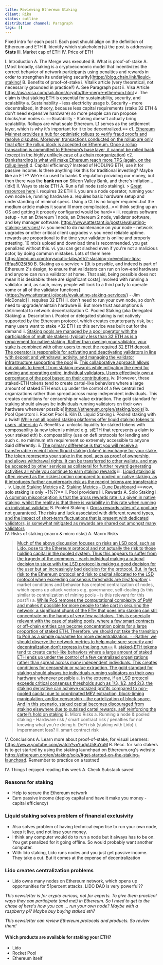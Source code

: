 ```yaml
---
title: Reviewing Ethereum Staking
client: Rika
status: outline
distribution channel: Paragraph
tags: []
---
```

Fixed intro for each post 
I. Each post should align on the definition of Ethereum and ETH 
II. Identify which stakeholder(s) the post is addressing
**Stats**
III. Market cap of ETH 
IV. Price of ETH

I. Introduction
  A. The Merge was executed 
  B. What is proof-of-stake
       A. [Most broadly, staking is a cryptoeconomic model that incentivizes the correct behavior of network participants using penalties and rewards in order to strengthen its underlying security](https://blog.chain.link/liquid-staking/
  B. Benefits of proof-of-stake 
       i. Vitalik article (very theoretical, not necessarily grounded in practice?)
         A. See Paragraph post 
       ii. Visa Article https://usa.visa.com/solutions/crypto/the-merge-ethereum.html
          a. The claim is that staking ETH is essential for sustainability, security, and scalability
       a. Sustainability - less electricity usage
       b. Security - more decentralized, in theory, because less capital requirements (stake 32 ETH & don't need expensive hardware) so more people can run propose blocks/run nodes
       c. ==Scalability - Staking doesn't actually bring scalability. Rollups are what scale Ethereum. L1 serves as the settlement layer, which is why it's important for it to be decentralized.== 
         c1. [Ethereum Mainnet provides a hub for optimistic rollups to verify fraud proofs and resolve disputes. Moreover, transactions conducted on the rollup are only final _after_ the rollup block is accepted on Ethereum. Once a rollup transaction is committed to Ethereum’s base layer, it cannot be rolled back (except in the highly unlikely case of a chain reorganization)](https://ethereum.org/en/developers/docs/scaling/optimistic-rollups/#settlement)
         c2. [Danksharding is what will make Ethereum reach more TPS (again, on the rollup level)](https://ethereum.org/en/roadmap/danksharding/)
      d. Capital efficiency? Instead of HODLING ETH, use it for passive income. Is there anything like this for traditional investing? Maybe like an ETF? We're so used to banks & regulation providing our money, but then there was the **bank run** on Silicon Valley Bank, and there's inflation...(idk!)
II. Ways to stake ETH
    A. Run a full node (solo staking).
    > [Great resources here](https://ethstaker.cc/resources)
         i. requires 32 ETH 
         ii. you are a node operator, running your own node i.e, running hardware
          a. requires basic hardware setup and understanding of minimal specs. Using a CLI is no longer required..but the medium article makes it sound lil more complicated...==I think setting up an OS and getting it properly configured would be hard==
        iii. requires software setup - run an Ethereum 1 node, an Ethereum 2 node, validator software, and key manager software. https://www.attestant.io/posts/evaluating-staking-services/
         iv. you need to do maintenance on your node - network upgrades or other critical client upgrades 
         v. you need reliable uptime. rewards are proportional to the time your validator is online and properly attesting. 10 mb/s upload and download time is recommended. you get penalized without this.
         vi. you can get slashed even if you're not a malicious actor, by doing common mistakes. Lots of them here https://medium.com/prysmatic-labs/eth2-slashing-prevention-tips-f6faa5025f50
    B. Staking as a service
    >  [[It is possible, and indeed is part of Ethereum 2's design, to ensure that validators can run on low-end hardware and anyone can run a validator at home. That said, being possible does not mean it is desirable: there are significant costs[1](https://www.attestant.io/posts/evaluating-staking-services/#user-content-fn-1) involved with running a validator and, as such, many people will look to a third party to operate some or all of the validator functions](https://www.attestant.io/posts/evaluating-staking-services/) - Jim McDonald]
         i. requires 32 ETH 
         ii. don't need to run your own node, so don't need to upgrade/maintain hardware
         iii. But more trust assumptions & detrimental to network decentralization
    C. Pooled Staking (aka Delegated Staking)
      a. Description
        i. Pooled or delegated staking is not natively supported by the Ethereum protocol, which creates counterparty risk, but many users want to stake <32 ETH so this service was built out for the demand
        ii. [Staking pools are managed by a pool operator with the participation of multiple stakers; typically less than 32 ETH as is a requirement for native staking. Rather than owning your validator, your stake is combined with other users to meet the required 32 ETH deposit. The operator is responsible for activating and deactivating validators in line with deposit and withdrawal activity, and managing the validator infrastructure supporting the pool](https://www.kiln.fi/post/comparing-staking-options-native-pooled-and-liquid-finding-the-right-approach-for-you)
        iii. [This collaborative approach allows individuals to benefit from staking rewards while mitigating the need for owning and operating entire, individual validators. Users effectively own a percentage of the pool based on their contributions.](https://www.kiln.fi/post/comparing-staking-options-native-pooled-and-liquid-finding-the-right-approach-for-you)
        iv. [However, these staked-ETH tokens tend to create cartel-like behaviors where a large amount of staked ETH ends up under the control of a few centralized organizations rather than spread across many independent individuals. This creates conditions for censorship or value extraction. The gold standard for staking should always be individuals running validators on their own hardware whenever possible](https://ethereum.org/en/staking/pools/
      b. Pool Operators
        i.  Rocket Pool 
        ii.  Kiln
 D. Liquid Staking
      i. Pooled staking with a twist! [While not all pooled staking platforms offer liquid staking tokens to users, others do](https://www.ledger.com/academy/pooled-staking-how-crypto-staking-pools-work)
      A. Benefits 
        a. unlocks liquidity for staked tokens with composability (a new token is minted e.g. stETH that represents a claim to your staked eth)
        b.  composability (use on defi protocols for lending and such
        c. no minimum eth requirement so extremely accessible to anyone 
        Said differently:
          ii. [The primary difference is that you will receive a transferrable receipt token (liquid staking token) in exchange for your stake. The token represents your stake in the pool, acts as proof of ownership, and allows withdrawal rights. It can be transferred to other wallets, and may be accepted by other services as collateral for further reward generating activities all while you continue to earn staking rewards](https://www.kiln.fi/post/comparing-staking-options-native-pooled-and-liquid-finding-the-right-approach-for-you)
      iii. [‍Liquid staking is often viewed as the riskiest option compared to pooled or native staking, as it introduces further counterparty risk as the receipt tokens are transferable](https://www.kiln.fi/post/comparing-staking-options-native-pooled-and-liquid-finding-the-right-approach-for-you)
    . iv.  [Liquid Staking Metrics](https://defillama.com/lsd)
	     a2. [Staking Metrics - Dune Dashboard](https://dune.com/hildobby/eth2-staking)
		     ==wow, solo staking is only ~1%??==
	   ii. Pool providers
III. Rewards
  A. Solo Staking
     i. [A common misconception is that the gross rewards rate is a given in native staking, whilst the reality is that there is variability in this rate when running an individual validator](https://www.kiln.fi/post/comparing-staking-options-native-pooled-and-liquid-finding-the-right-approach-for-you)
  B. Pooled Staking
     i. [Gross rewards rates of a pool are not guaranteed. The risks and luck associated with different reward types, and the impact of short-term fluctuations that is present with dedicated validators, is somewhat mitigated as rewards are shared out amongst many validators](https://www.kiln.fi/post/comparing-staking-options-native-pooled-and-liquid-finding-the-right-approach-for-you)    
IV. Risks of staking (macro & micro risks)
   A. Macro Risks
   > [Much of the above discussion focuses on risks an LSD pool, such as Lido, pose to the Ethereum protocol and not actually the risk to those holding capital in the pooled system. Thus this appears to suffer from the tragedy of the commons – each individual making a rational decision to stake with the LSD protocol is making a good decision for the user but an increasingly bad decision for the protocol. But, in fact, risk to the Ethereum protocol and risk to capital allocated to the LSD protocol when exceeding consensus thresholds are _tied together_](https://notes.ethereum.org/@djrtwo/risks-of-lsd)
      i. market conditions and behavior has created centralization of nodes, which opens up attack vectors e.g, governance, self-dealing (is this similar to centralization of mining pools - is this relevant for this post?!)
          a. [While PoS removes the computational complexity of PoW and makes it possible for more people to take part in securing the network, a significant chunk of the ETH that goes into staking can still concentrate on the hands of very few validators. This is especially relevant with the case of staking pools, where a few smart contracts or off-chain entities can become concentration points for a large proportion of staked ETH. Therefore, we should not take the transition to PoS as a simple guarantee for more decentralization. ==Rather, we should observe the network metrics to help make sure security and decentralization don’t regress in the long run==](https://usa.visa.com/solutions/crypto/the-merge-ethereum.html)
    ii. [staked-ETH tokens tend to create cartel-like behaviors where a large amount of staked ETH ends up under the control of a few centralized organizations rather than spread across many independent individuals. This creates conditions for censorship or value extraction. The gold standard for staking should always be individuals running validators on their own hardware whenever possible](https://ethereum.org/en/staking/pools/)
       a. [In the extreme, if an LSD protocol exceeds critical consensus thresholds such as 1/3, 1/2, and 2/3, the staking derivative can achieve outsized profits compared to non-pooled capital due to coordinated MEV extraction, block-timing manipulation, and/or censorship – the cartelization of block space. And in this scenario, staked capital becomes discouraged from staking elsewhere due to outsized cartel rewards, self reinforcing the cartel’s hold on staking](https://notes.ethereum.org/@djrtwo/risks-of-lsd)
   B. Micro Risks
       a. Running a node & pooled staking - Hardware risk / smart contract risk / penalties for not knowing what you're doing
       b. DeFi risk (staking with Lido)
       i. impermanent loss? 
       ii. smart contract risk

V. Conclusions
A. Learn more about proof-of-stake, for visual Learners: https://www.youtube.com/watch?v=YudpU58uYuM
B. Recc. for solo stakers is to get started by using the staking launchpad on Ethereum.org's website  https://ethereum.org/en/staking/solo/#get-started-on-the-staking-launchpad. Remember to practice on a testnet!

IV. Things I enjoyed reading this week 
A. Check Substack saved 


### Reasons for staking
- Help to secure the Ethereum network
- Earn passive income (deploy capital and have it make you money - capital efficiency)

### Liquid staking solves problem of financial exclusivity
- Also solves problem of having technical expertise to run your own node, keep it live, and not lose your money. 
- I think any computer would do to run a node but it always has to be on. You get penalized for it going offline. So would probably want another computer. 
- With lido staking, Lido runs nodes and you just get passive income. They take a cut. But it comes at the expense of decentralization

### Lido creates centralization problems
- Lido owns many nodes on Ethereum network, which opens up opportunities for 51percent attacks. LIDO DAO is very powerful??

*This newsletter is for crypto curious, not for experts. To give them practical ways they can participate (and me!) in Ethereum. So I need to get to the chase of here's how you can ... run your own node? Maybe with a raspberry pi? Maybe buy buying staked eth?*

*This newsletter can review Ethereum protocols and products. So review them!*

#### Which products are available for staking your ETH? 
- Lido
- Rocket Pool
- Ethereum itself 

